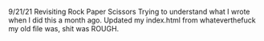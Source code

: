9/21/21 Revisiting Rock Paper Scissors
Trying to understand what I wrote when I did this a month ago.
Updated my index.html from whateverthefuck my old file was, shit was ROUGH.